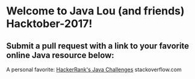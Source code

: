 # Welcome to Java Lou (and friends) Hacktober-2017!


## Submit a pull request with a link to your favorite online Java resource below:

A personal favorite: [HackerRank's Java Challenges](https://www.hackerrank.com/domains/java/java-introduction)
stackoverflow.com
